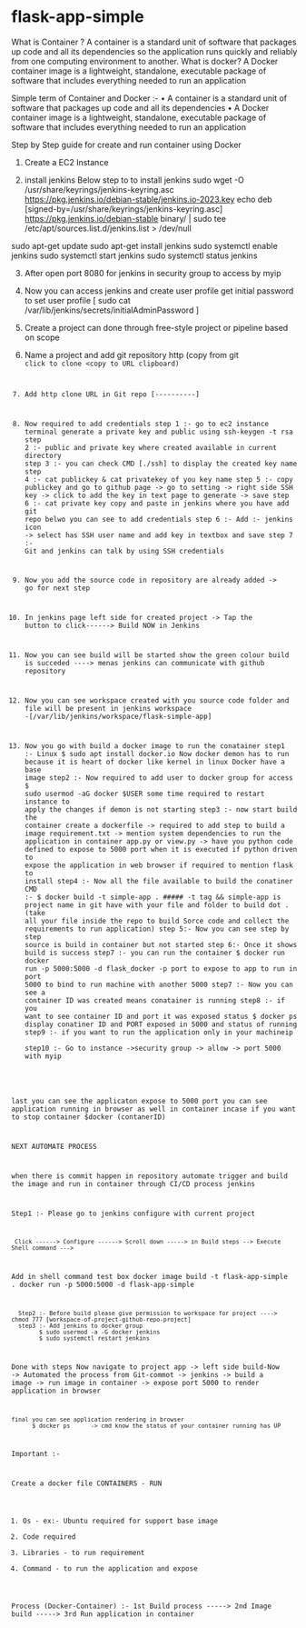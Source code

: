 # flask-app-simple
What is Container ?
A container is a standard unit of software that packages up code and all its dependencies so the application runs quickly and reliably from one computing environment to another.
What is docker?
 A Docker container image is a lightweight, standalone, executable package of software that includes everything needed to run an application


Simple term of Container and Docker :- 
    • A container is a standard unit of software that packages up code and all its dependencies
    • A Docker container image is a lightweight, standalone, executable package of software that includes everything needed to run an application


Step by Step guide for create and run container using Docker 

 
1. Create a EC2 Instance 

2. install jenkins 
Below step to to install jenkins
sudo wget -O /usr/share/keyrings/jenkins-keyring.asc \
  https://pkg.jenkins.io/debian-stable/jenkins.io-2023.key
echo deb [signed-by=/usr/share/keyrings/jenkins-keyring.asc] \
  https://pkg.jenkins.io/debian-stable binary/ | sudo tee \
  /etc/apt/sources.list.d/jenkins.list > /dev/null

sudo apt-get update
sudo apt-get install jenkins
sudo systemctl enable jenkins
sudo systemctl start jenkins
sudo systemctl status jenkins

3. After open port 8080 for jenkins in security group to access by myip
4. Now you can access jenkins and create user profile
    get initial password to set user profile  [ sudo cat /var/lib/jenkins/secrets/initialAdminPassword ]   
4. Create a project can done through free-style project or pipeline based on scope 
5. Name a project and add git repository http (copy from git <code> click to clone <copy to URL clipboard)
6. Add http clone URL in Git repo [----------]
7. Now required to add credentials 
   step 1 :- go to ec2 instance terminal generate a private key and public using ssh-keygen -t rsa
   step 2 :- public and private key where created available in current directory
   step 3 :- you can check CMD [./ssh]  to display the created key name
   step 4 :- cat publickey & cat privatekey of you key name 
   step 5 :- copy publickey and go to github page -> go to setting -> right side SSH key -> click to add the key in text page to generate -> save
   step 6 :- cat private key copy and paste in jenkins where you have add git repo belwo you can see to add credentials 
   step 6 :- Add :- jenkins icon -> select has SSH user name and add key in textbox and save 
   step 7 :- Git and jenkins can talk by using SSH credentials
8. Now you add the source code in repository are already added -> go for next step
9. In jenkins page left side for created project -> Tap the button to click------> Build NOW in Jenkins 
10. Now you can see build will be started show the green colour build is succeded ----> menas jenkins can communicate with github repository 
11. Now you can see workspace created with you source code folder and file will be present in jenkins workspace -[/var/lib/jenkins/workspace/flask-simple-app]

12. Now you go with build a docker image to run the conatainer 
     step1 :- Linux 
               $ sudo apt install docker.io
                Now docker demon has to run because it is heart of docker like kernel in linux
                Docker have a base image 
   step2 :- Now required to add user to docker group for access
              $ sudo usermod -aG docker $USER
        some time required to restart instance to apply the changes if demon is not starting
   step3 :- now start build the container 
         create a dockerfile -> required to add step to build a image 
         requirement.txt -> mention system dependencies to run the application in container
          app.py or view.py -> have you python code defined to expose to 5000 port when it is executed
          if python driven to expose the application in web browser if required to mention flask to install 
   step4 :- Now all the file available to build the conatiner
           CMD :- $ docker build -t simple-app .          ##### -t tag  && simple-app is project name in git have with your file and folder to build 
dot . (take all your file inside the repo to build Sorce code and collect the requirements to run application)
  step 5:- Now you can see step by step source is build in container but not started
  step 6:- Once it shows build is success
  step7 :- you can run the container      $ docker run docker run -p 5000:5000 -d flask_docker       -p port to expose to app to run in port 5000 to bind to run machine with another 5000
   step7 :- Now you can see a container ID was created means conatainer is running 
   step8 :- if you want to see container ID and port it was exposed status
         $ docker ps 
display conatiner ID and PORT exposed in 5000 and status of running
   step9 :- if you want to run the application only in your machineip   
   step10 :- Go to instance ->security group -> allow -> port 5000 with myip

last you can see the applicaton expose to 5000 port you can see application running in browser as well in container
    incase if you want to stop container 
       $docker (contanerID)


NEXT AUTOMATE PROCESS

when there is commit happen in repository
automate trigger and build the image and run in container through CI/CD process jenkins

Step1 :- Please go to jenkins configure with current project

     Click ------> Configure ------> Scroll down -----> in Build steps --> Execute Shell command ---> 
Add in shell command test box 
        docker image build -t flask-app-simple .
       docker run -p 5000:5000 -d flask-app-simple

      Step2 :- Before build please give permission to workspace for project ----> chmod 777 [workspace-of-project-github-repo-project]
      step3 :- Add jenkins to docker group    
            $ sudo usermod -a -G docker jenkins
            $ sudo systemctl restart jenkins    
Done with steps
     Now navigate to project app -> left side build-Now -> Automated the process from Git-commot -> jenkins -> build a image -> run image in container -> expose port 5000 to render application in browser
     
    final you can see application rendering in browser
          $ docker ps      -> cmd know the status of your container running has UP



Important :-

Create a docker file 
   CONTAINERS - RUN
1. Os - ex:- Ubuntu required for support base image
2. Code required 
3. Libraries - to run requirement
4. Command - to run the application and expose 

Process (Docker-Container)   :- 1st Build process -----> 2nd Image build -----> 3rd Run application in container
